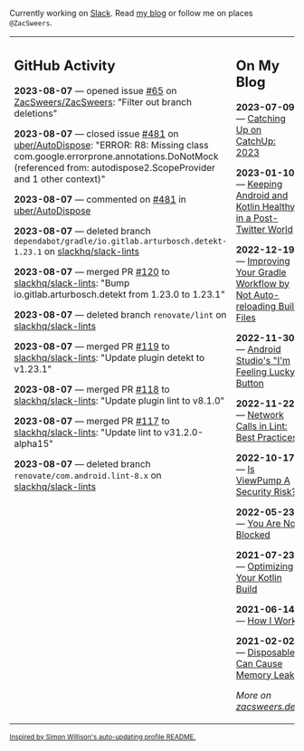 Currently working on [Slack](https://slack.com/). Read [my blog](https://zacsweers.dev/) or follow me on places `@ZacSweers`.

<table><tr><td valign="top" width="60%">

## GitHub Activity
<!-- githubActivity starts -->
**2023-08-07** — opened issue [#65](https://github.com/ZacSweers/ZacSweers/issues/65) on [ZacSweers/ZacSweers](https://github.com/ZacSweers/ZacSweers): "Filter out branch deletions"

**2023-08-07** — closed issue [#481](https://github.com/uber/AutoDispose/issues/481) on [uber/AutoDispose](https://github.com/uber/AutoDispose): "ERROR: R8: Missing class com.google.errorprone.annotations.DoNotMock (referenced from: autodispose2.ScopeProvider and 1 other context)"

**2023-08-07** — commented on [#481](https://github.com/uber/AutoDispose/issues/481#issuecomment-1668110267) in [uber/AutoDispose](https://github.com/uber/AutoDispose)

**2023-08-07** — deleted branch `dependabot/gradle/io.gitlab.arturbosch.detekt-1.23.1` on [slackhq/slack-lints](https://github.com/slackhq/slack-lints)

**2023-08-07** — merged PR [#120](https://github.com/slackhq/slack-lints/pull/120) to [slackhq/slack-lints](https://github.com/slackhq/slack-lints): "Bump io.gitlab.arturbosch.detekt from 1.23.0 to 1.23.1"

**2023-08-07** — deleted branch `renovate/lint` on [slackhq/slack-lints](https://github.com/slackhq/slack-lints)

**2023-08-07** — merged PR [#119](https://github.com/slackhq/slack-lints/pull/119) to [slackhq/slack-lints](https://github.com/slackhq/slack-lints): "Update plugin detekt to v1.23.1"

**2023-08-07** — merged PR [#118](https://github.com/slackhq/slack-lints/pull/118) to [slackhq/slack-lints](https://github.com/slackhq/slack-lints): "Update plugin lint to v8.1.0"

**2023-08-07** — merged PR [#117](https://github.com/slackhq/slack-lints/pull/117) to [slackhq/slack-lints](https://github.com/slackhq/slack-lints): "Update lint to v31.2.0-alpha15"

**2023-08-07** — deleted branch `renovate/com.android.lint-8.x` on [slackhq/slack-lints](https://github.com/slackhq/slack-lints)
<!-- githubActivity ends -->
</td><td valign="top" width="40%">

## On My Blog
<!-- blog starts -->
**2023-07-09** — [Catching Up on CatchUp: 2023](https://www.zacsweers.dev/catching-up-on-catchup-2023/)

**2023-01-10** — [Keeping Android and Kotlin Healthy in a Post-Twitter World](https://www.zacsweers.dev/keeping-android-healthy/)

**2022-12-19** — [Improving Your Gradle Workflow by Not Auto-reloading Build Files](https://www.zacsweers.dev/improving-your-workflow-by-not-auto-reloading-build-files/)

**2022-11-30** — [Android Studio's "I'm Feeling Lucky" Button](https://www.zacsweers.dev/android-studios-im-feeling-lucky-button/)

**2022-11-22** — [Network Calls in Lint: Best Practices](https://www.zacsweers.dev/network-calls-in-lint-best-practices/)

**2022-10-17** — [Is ViewPump A Security Risk?](https://www.zacsweers.dev/is-viewpump-a-security-risk/)

**2022-05-23** — [You Are Not Blocked](https://www.zacsweers.dev/you-are-not-blocked/)

**2021-07-23** — [Optimizing Your Kotlin Build](https://www.zacsweers.dev/optimizing-your-kotlin-build/)

**2021-06-14** — [How I Work](https://www.zacsweers.dev/how-i-work/)

**2021-02-02** — [Disposables Can Cause Memory Leaks](https://www.zacsweers.dev/disposables-can-cause-memory-leaks/)
<!-- blog ends -->
_More on [zacsweers.dev](https://zacsweers.dev/)_
</td></tr></table>

<sub><a href="https://simonwillison.net/2020/Jul/10/self-updating-profile-readme/">Inspired by Simon Willison's auto-updating profile README.</a></sub>